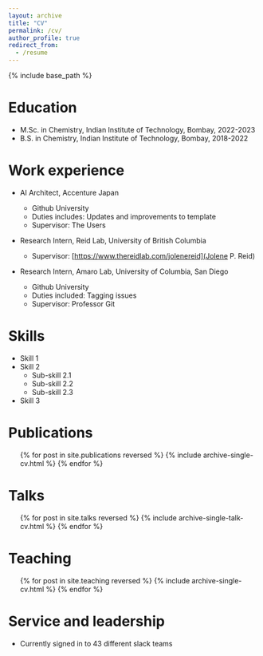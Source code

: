 ```yaml
---
layout: archive
title: "CV"
permalink: /cv/
author_profile: true
redirect_from:
  - /resume
---
```


{% include base_path %}

Education
======
* M.Sc. in Chemistry, Indian Institute of Technology, Bombay, 2022-2023
* B.S. in Chemistry, Indian Institute of Technology, Bombay, 2018-2022

Work experience
======
* AI Architect, Accenture Japan
  * Github University
  * Duties includes: Updates and improvements to template
  * Supervisor: The Users

* Research Intern, Reid Lab, University of British Columbia
  * Supervisor: [https://www.thereidlab.com/jolenereid](Jolene P. Reid)


* Research Intern, Amaro Lab, University of Columbia, San Diego
  * Github University
  * Duties included: Tagging issues
  * Supervisor: Professor Git
  
Skills
======
* Skill 1
* Skill 2
  * Sub-skill 2.1
  * Sub-skill 2.2
  * Sub-skill 2.3
* Skill 3

Publications
======
  <ul>{% for post in site.publications reversed %}
    {% include archive-single-cv.html %}
  {% endfor %}</ul>
  
Talks
======
  <ul>{% for post in site.talks reversed %}
    {% include archive-single-talk-cv.html  %}
  {% endfor %}</ul>
  
Teaching
======
  <ul>{% for post in site.teaching reversed %}
    {% include archive-single-cv.html %}
  {% endfor %}</ul>
  
Service and leadership
======
* Currently signed in to 43 different slack teams
